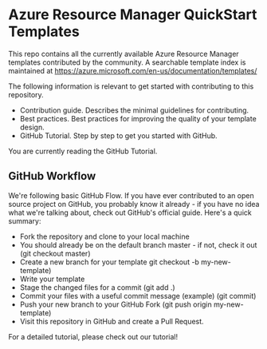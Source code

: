 # Azure Resource Manager QuickStart Templates

This repo contains all the currently available Azure Resource Manager templates contributed by the community. A searchable template index is maintained at https://azure.microsoft.com/en-us/documentation/templates/

The following information is relevant to get started with contributing to this repository.

+	Contribution guide. Describes the minimal guidelines for contributing.
+	Best practices. Best practices for improving the quality of your template design.
+	GitHub Tutorial. Step by step to get you started with GitHub.

You are currently reading the GitHub Tutorial.

## GitHub Workflow

We're following basic GitHub Flow. If you have ever contributed to an open source project on GitHub, you probably know it already - if you have no idea what we're talking about, check out GitHub's official guide. Here's a quick summary:

+	Fork the repository and clone to your local machine
+	You should already be on the default branch master - if not, check it out (git checkout master)
+	Create a new branch for your template git checkout -b my-new-template)
+	Write your template
+	Stage the changed files for a commit (git add .)
+	Commit your files with a useful commit message (example) (git commit)
+	Push your new branch to your GitHub Fork (git push origin my-new-template)
+	Visit this repository in GitHub and create a Pull Request.

For a detailed tutorial, please check out our tutorial! 
